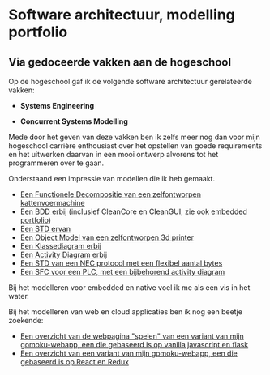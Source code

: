 # Software architectuur, modelling portfolio

## Via gedoceerde vakken aan de hogeschool

Op de hogeschool gaf ik de volgende software architectuur gerelateerde vakken:

- **Systems Engineering**

- **Concurrent Systems Modelling**

Mede door het geven van deze vakken ben ik zelfs meer nog dan voor mijn hogeschool carrière enthousiast over het opstellen van goede requirements en het uitwerken daarvan in een mooi ontwerp alvorens tot het programmeren over te gaan.

Onderstaand een impressie van modellen die ik heb gemaakt.

- [Een Functionele Decompositie van een zelfontworpen kattenvoermachine](./img/Logical_View_Kattenvoermachine.svg)
- [Een BDD erbij](./img/kattenvoermachine.png) (inclusief CleanCore en CleanGUI, zie ook [embedded portfolio](../c++/embedded/embedded.md))
- [Een STD ervan](./img/Kattenvoermachine-STD-Pet-In-Tunnel-Detector.svg)
- [Een Object Model van een zelfontworpen 3d printer](./img/3dPrinter_Totaal_OM.svg)
- [Een Klassediagram erbij](./img/3dPrinter_Totaal_CD.svg)
- [Een Activity Diagram erbij](./img/3dPrinter_Totaal-ACT-Printen.svg)
- [Een STD van een NEC protocol met een flexibel aantal bytes](./img/NEC_protocol_met_geflexibiliseerd_aantal_bytes.svg)
- [Een SFC voor een PLC, met een bijbehorend activity diagram](./img/activity_diagram_en_SFC_voor_PLC.svg)

Bij het modelleren voor embedded en native voel ik me als een vis in het water.

Bij het modelleren van web en cloud applicaties ben ik nog een beetje zoekende:

- [Een overzicht van de webpagina "spelen" van een variant van mijn gomoku-webapp, een die gebaseerd is op vanilla javascript en flask](./img/gomoku_webapp_design-PD-Spelen.svg)
- [Een overzicht van een variant van mijn gomoku-webapp, een die gebaseerd is op React en Redux](./img/gomoku_webapp_design-ReduxToolkit-Overview.svg)


